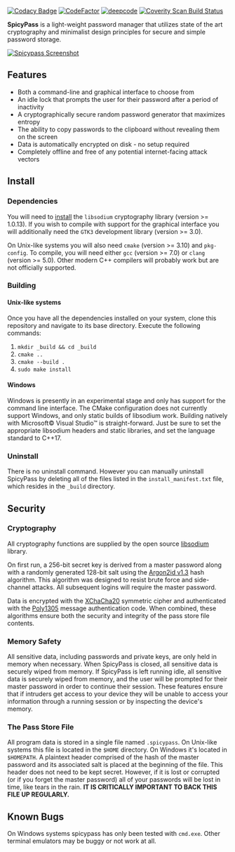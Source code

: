 [![Codacy Badge](https://api.codacy.com/project/badge/Grade/a82931607165486a96dfe18554e3a5d7)](https://app.codacy.com/gh/JFreegman/SpicyPass?utm_source=github.com&utm_medium=referral&utm_content=JFreegman/SpicyPass&utm_campaign=Badge_Grade)
[![CodeFactor](https://www.codefactor.io/repository/github/jfreegman/spicypass/badge)](https://www.codefactor.io/repository/github/jfreegman/spicypass)
[![deepcode](https://www.deepcode.ai/api/gh/badge?key=eyJhbGciOiJIUzI1NiIsInR5cCI6IkpXVCJ9.eyJwbGF0Zm9ybTEiOiJnaCIsIm93bmVyMSI6IkpGcmVlZ21hbiIsInJlcG8xIjoiU3BpY3lQYXNzIiwiaW5jbHVkZUxpbnQiOmZhbHNlLCJhdXRob3JJZCI6MTc3NjIsImlhdCI6MTYwNDI5ODY5M30.P4Kx-Q2Qbe_Egy8wwXlhbQqP-RGo6D8bEj7pxNdCdAY)](https://www.deepcode.ai/app/gh/JFreegman/SpicyPass/_/dashboard?utm_content=gh%2FJFreegman%2FSpicyPass)
<a href="https://scan.coverity.com/projects/jfreegman-spicypass">
  <img alt="Coverity Scan Build Status"
       src="https://scan.coverity.com/projects/20491/badge.svg"/>
</a>

**SpicyPass** is a light-weight password manager that utilizes state of the art cryptography and minimalist design principles for secure and simple password storage.

[![Spicypass Screenshot](https://i.imgur.com/L7ezEJd.png "Main Window")](https://i.imgur.com/L7ezEJd.png)

## Features
* Both a command-line and graphical interface to choose from
* An idle lock that prompts the user for their password after a period of inactivity
* A cryptographically secure random password generator that maximizes entropy
* The ability to copy passwords to the clipboard without revealing them on the screen
* Data is automatically encrypted on disk - no setup required
* Completely offline and free of any potential internet-facing attack vectors


## Install
### Dependencies
You will need to [install](https://download.libsodium.org/doc/installation) the `libsodium` cryptography library (version >= 1.0.13). If you wish to compile with support for the graphical interface you will additionally need the `GTK3` development library (version >= 3.0).

On Unix-like systems you will also need `cmake` (version >= 3.10) and `pkg-config`. To compile, you will need either `gcc` (version >= 7.0) or `clang` (version >= 5.0). Other modern C++ compilers will probably work but are not officially supported.

### Building
#### Unix-like systems
Once you have all the dependencies installed on your system, clone this repository and navigate to its base directory. Execute the following commands:

1. `mkdir _build && cd _build`
2. `cmake ..`
3. `cmake --build .`
4. `sudo make install`

#### Windows
Windows is presently in an experimental stage and only has support for the command line interface. The CMake configuration does not currently support Windows, and only static builds of libsodium work. Building natively with Microsoft© Visual Studio™ is straight-forward. Just be sure to set the appropriate libsodium headers and static libraries, and set the language standard to C++17.

### Uninstall
There is no uninstall command. However you can manually uninstall SpicyPass by deleting all of the files listed in the `install_manifest.txt` file, which resides in the `_build` directory.

## Security
### Cryptography
All cryptography functions are supplied by the open source [libsodium](https://libsodium.org) library.

On first run, a 256-bit secret key is derived from a master password along with a randomly generated 128-bit salt using the [Argon2id v1.3](https://en.wikipedia.org/wiki/Argon2) hash algorithm. This algorithm was designed to resist brute force and side-channel attacks. All subsequent logins will require the master password.

Data is encrypted with the [XChaCha20](https://en.wikipedia.org/wiki/Salsa20#ChaCha_variant) symmetric cipher and authenticated with the [Poly1305](https://en.wikipedia.org/wiki/Poly1305) message authentication code. When combined, these algorithms ensure both the security and integrity of the pass store file contents.

### Memory Safety
All sensitive data, including passwords and private keys, are only held in memory when necessary. When SpicyPass is closed, all sensitive data is securely wiped from memory. If SpicyPass is left running idle, all sensitive data is securely wiped from memory, and the user will be prompted for their master password in order to continue their session. These features ensure that if intruders get access to your device they will be unable to access your information through a running session or by inspecting the device's memory.

### The Pass Store File
All program data is stored in a single file named `.spicypass`. On Unix-like systems this file is located in the `$HOME` directory. On Windows it's located in `$HOMEPATH`. A plaintext header comprised of the hash of the master password and its associated salt is placed at the beginning of the file. This header does not need to be kept secret. However, if it is lost or corrupted (or if you forget the master password) all of your passwords will be lost in time, like tears in the rain. **IT IS CRITICALLY IMPORTANT TO BACK THIS FILE UP REGULARLY.**

## Known Bugs
On Windows systems spicypass has only been tested with `cmd.exe`. Other terminal emulators may be buggy or not work at all.

